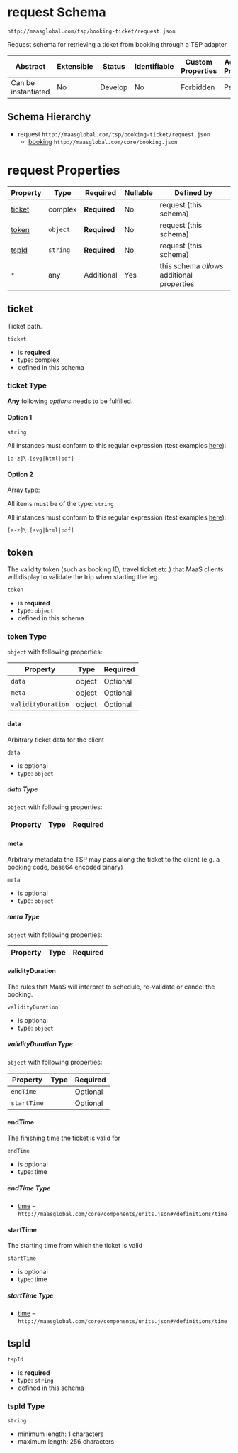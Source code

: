 # request Schema

```
http://maasglobal.com/tsp/booking-ticket/request.json
```

Request schema for retrieving a ticket from booking through a TSP adapter

| Abstract            | Extensible | Status  | Identifiable | Custom Properties | Additional Properties | Defined In                                      |
| ------------------- | ---------- | ------- | ------------ | ----------------- | --------------------- | ----------------------------------------------- |
| Can be instantiated | No         | Develop | No           | Forbidden         | Permitted             | [tsp/booking-ticket/request.json](request.json) |

## Schema Hierarchy

- request `http://maasglobal.com/tsp/booking-ticket/request.json`
  - [booking](../../core/booking.md) `http://maasglobal.com/core/booking.json`

# request Properties

| Property          | Type     | Required     | Nullable | Defined by                                 |
| ----------------- | -------- | ------------ | -------- | ------------------------------------------ |
| [ticket](#ticket) | complex  | **Required** | No       | request (this schema)                      |
| [token](#token)   | `object` | **Required** | No       | request (this schema)                      |
| [tspId](#tspid)   | `string` | **Required** | No       | request (this schema)                      |
| `*`               | any      | Additional   | Yes      | this schema _allows_ additional properties |

## ticket

Ticket path.

`ticket`

- is **required**
- type: complex
- defined in this schema

### ticket Type

**Any** following _options_ needs to be fulfilled.

#### Option 1

`string`

All instances must conform to this regular expression (test examples
[here](https://regexr.com/?expression=%5Ba-z%5D%5C.%5Bsvg%7Chtml%7Cpdf%5D)):

```regex
[a-z]\.[svg|html|pdf]
```

#### Option 2

Array type:

All items must be of the type: `string`

All instances must conform to this regular expression (test examples
[here](https://regexr.com/?expression=%5Ba-z%5D%5C.%5Bsvg%7Chtml%7Cpdf%5D)):

```regex
[a-z]\.[svg|html|pdf]
```

## token

The validity token (such as booking ID, travel ticket etc.) that MaaS clients will display to validate the trip when
starting the leg.

`token`

- is **required**
- type: `object`
- defined in this schema

### token Type

`object` with following properties:

| Property           | Type   | Required |
| ------------------ | ------ | -------- |
| `data`             | object | Optional |
| `meta`             | object | Optional |
| `validityDuration` | object | Optional |

#### data

Arbitrary ticket data for the client

`data`

- is optional
- type: `object`

##### data Type

`object` with following properties:

| Property | Type | Required |
| -------- | ---- | -------- |


#### meta

Arbitrary metadata the TSP may pass along the ticket to the client (e.g. a booking code, base64 encoded binary)

`meta`

- is optional
- type: `object`

##### meta Type

`object` with following properties:

| Property | Type | Required |
| -------- | ---- | -------- |


#### validityDuration

The rules that MaaS will interpret to schedule, re-validate or cancel the booking.

`validityDuration`

- is optional
- type: `object`

##### validityDuration Type

`object` with following properties:

| Property    | Type | Required |
| ----------- | ---- | -------- |
| `endTime`   |      | Optional |
| `startTime` |      | Optional |

#### endTime

The finishing time the ticket is valid for

`endTime`

- is optional
- type: time

##### endTime Type

- [time](units.md) – `http://maasglobal.com/core/components/units.json#/definitions/time`

#### startTime

The starting time from which the ticket is valid

`startTime`

- is optional
- type: time

##### startTime Type

- [time](units.md) – `http://maasglobal.com/core/components/units.json#/definitions/time`

## tspId

`tspId`

- is **required**
- type: `string`
- defined in this schema

### tspId Type

`string`

- minimum length: 1 characters
- maximum length: 256 characters

